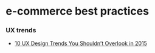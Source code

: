 #  e-commerce best practices

### UX trends

- [10 UX Design Trends You Shouldn’t Overlook in 2015](http://usabilitygeek.com/10-ux-design-trends-2015/)